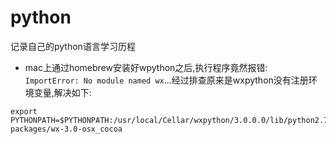 # python
记录自己的python语言学习历程

- mac上通过homebrew安装好wpython之后,执行程序竟然报错:` ImportError: No module named wx`...经过排查原来是wxpython没有注册环境变量,解决如下:
```
export PYTHONPATH=$PYTHONPATH:/usr/local/Cellar/wxpython/3.0.0.0/lib/python2.7/site-pac‌​kages/wx-3.0-osx_cocoa
```
